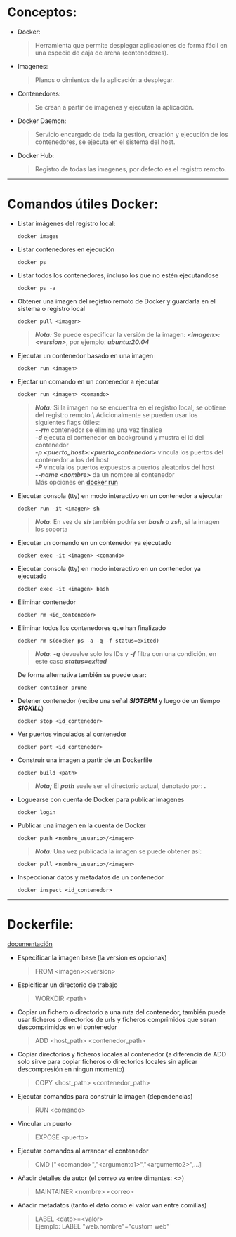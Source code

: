 # Conceptos:

* Docker:
  > Herramienta que permite desplegar aplicaciones de forma fácil en una especie de caja de arena (contenedores).
* Imagenes: 
  > Planos o cimientos de la aplicación a desplegar.
* Contenedores:
  > Se crean a partir de imagenes y ejecutan la aplicación.
* Docker Daemon: 
  > Servicio encargado de toda la gestión, creación y ejecución de los contenedores, se ejecuta en el sistema del host.
* Docker Hub:
  > Registro de todas las imagenes, por defecto es el registro remoto.

-----------------------------------------
# Comandos útiles Docker:

* Listar imágenes del registro local:
  ~~~
  docker images
  ~~~
  
* Listar contenedores en ejecución
  ~~~
  docker ps
  ~~~
  
* Listar todos los contenedores, incluso los que no estén ejecutandose
  ~~~
  docker ps -a
  ~~~
 
* Obtener una imagen del registro remoto de Docker y guardarla en el sistema o registro local
  ~~~
  docker pull <imagen>
  ~~~
  > ***Nota:*** Se puede especificar la versión de la imagen: ***\<imagen>:\<version>***, por ejemplo: ***ubuntu:20.04***

* Ejecutar un contenedor basado en una imagen
  ~~~
  docker run <imagen>
  ~~~

* Ejectar un comando en un contenedor a ejecutar
  ~~~
  docker run <imagen> <comando>
  ~~~
  > ***Nota:*** Si la imagen no se encuentra en el registro local, se obtiene del registro remoto.\ Adicionalmente se pueden usar los siguientes flags útiles:\
  > ***--rm*** contenedor se elimina una vez finalice\
  > ***-d*** ejecuta el contenedor en background y mustra el id del contenedor\
  > ***-p \<puerto_host>:\<puerto_contenedor>*** vincula los puertos del contenedor a los del host\
  > ***-P*** vincula los puertos expuestos a puertos aleatorios del host\
  > ***--name \<nombre>*** da un nombre al contenedor\
  > Más opciones en [docker run](https://docs.docker.com/engine/reference/commandline/run/)
    
* Ejecutar consola (tty) en modo interactivo en un contenedor a ejecutar
  ~~~
  docker run -it <imagen> sh
  ~~~
  > ***Nota***: En vez de ***sh*** también podría ser ***bash*** o ***zsh***, si la imagen los soporta

* Ejecutar un comando en un contenedor ya ejecutado
  ~~~
  docker exec -it <imagen> <comando>
  ~~~

* Ejecutar consola (tty) en modo interactivo en un contenedor ya ejecutado
  ~~~
  docker exec -it <imagen> bash
  ~~~
  
* Eliminar contenedor
  ~~~
  docker rm <id_contenedor>
  ~~~
  
* Eliminar todos los contenedores que han finalizado
  ~~~
  docker rm $(docker ps -a -q -f status=exited)
  ~~~
  > ***Nota***: ***-q*** devuelve solo los IDs y ***-f*** filtra con una condición, en este caso ***status=exited***
  
  De forma alternativa también se puede usar:
  ~~~
  docker container prune
  ~~~
  
* Detener contenedor (recibe una señal ***SIGTERM*** y luego de un tiempo ***SIGKILL***)
  ~~~
  docker stop <id_contenedor>
  ~~~

* Ver puertos vinculados al contenedor
  ~~~
  docker port <id_contenedor>
  ~~~
  
* Construir una imagen a partir de un Dockerfile
  ~~~
  docker build <path>
  ~~~
  > ***Nota;*** El ***path*** suele ser el directorio actual, denotado por: ***.***

* Loguearse con cuenta de Docker para publicar imagenes
  ~~~
  docker login
  ~~~
  
* Publicar una imagen en la cuenta de Docker
  ~~~
  docker push <nombre_usuario>/<imagen>
  ~~~
  > ***Nota:*** Una vez publicada la imagen se puede obtener así:
  ~~~
  docker pull <nombre_usuario>/<imagen>
  ~~~
  
* Inspeccionar datos y metadatos de un contenedor
  ~~~
  docker inspect <id_contenedor>
  ~~~
  
------------------------------------------
# Dockerfile:
[documentación](https://docs.docker.com/engine/reference/builder/)

* Especificar la imagen base (la version es opcionak)
  > FROM \<imagen>:\<version>

* Espicificar un directorio de trabajo
  > WORKDIR \<path>

* Copiar un fichero o directorio a una ruta del contenedor, también puede usar ficheros o directorios de urls y ficheros comprimidos que seran descomprimidos en el contenedor
  > ADD \<host_path> \<contenedor_path>

* Copiar directorios y ficheros locales al contenedor (a diferencia de ADD solo sirve para copiar ficheros o directorios locales sin aplicar descompresión en ningun momento)
  > COPY \<host_path> \<contenedor_path>

* Ejecutar comandos para construir la imagen (dependencias)
  > RUN \<comando>

* Vincular un puerto
  > EXPOSE \<puerto>

* Ejecutar comandos al arrancar el contenedor
  > CMD ["\<comando>","\<argumento1>","\<argumento2>",...]

* Añadir detalles de autor (el correo va entre dimantes: <>)
  > MAINTAINER \<nombre> \<correo>
  
* Añadir metadatos (tanto el dato como el valor van entre comillas)
  > LABEL \<dato>=\<valor>\
  > Ejemplo: LABEL "web.nombre"="custom web"
